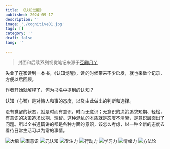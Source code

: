 ```yaml
---
title: 《认知觉醒》
published: 2024-09-17
description: ''
image: './cognitive01.jpg'
tags: []
category: ''
draft: false 
lang: ''

---
```

> 封面和后续系列视觉笔记来源于[豆瓣月丫](https://book.douban.com/review/13116382/)

失业了在家读到一本书，《认知觉醒》，读的时候带来不少启发，就也来做个记录，方便以后回顾。

作者开始就解释了，何为书名中提到的认知？

认知（心智）是对待人和事的态度，以及由此做出的判断和选择。

没有觉醒的状态，就是时而有意识，时而无意识；无意识的决策追求短期、轻松，有意识的决策追求长期、理智。这种混乱的本质就是态度不清晰，是意识层面出了问题。所以全书通篇讲的都是各种方面的意识，该怎么考虑，以一种全新的态度去看待日常生活习以为常的事情。




![大脑](/images/01-CognitiveAwakening/cognitive01.jpg)
![潜意识](/images/01-CognitiveAwakening/cognitive02.jpg)
![元认知](/images/01-CognitiveAwakening/cognitive03.jpg)
![专注力](/images/01-CognitiveAwakening/cognitive04.jpg)
![行动力](/images/01-CognitiveAwakening/cognitive05.jpg)
![学习力](/images/01-CognitiveAwakening/cognitive06.jpg)
![情绪力](/images/01-CognitiveAwakening/cognitive07.jpg)
![方法论](/images/01-CognitiveAwakening/cognitive08.jpg)
